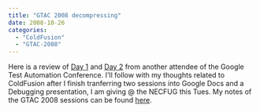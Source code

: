```yaml
---
title: "GTAC 2008 decompressing"
date: 2008-10-26
categories: 
  - "ColdFusion"
  - "GTAC-2008"
---
```


Here is a review of [Day 1](http://blog.theautomatedtester.co.uk/2008/10/gtac-2008-day-1.html) and [Day 2](http://blog.theautomatedtester.co.uk/2008/10/gtac-2008-day-2.html) from another attendee of the Google Test Automation Conference. I'll follow with my thoughts related to ColdFusion after I finish tranferring two sessions into Google Docs and a Debugging presentation, I am giving @ the NECFUG this Tues. My notes of the GTAC 2008 sessions can be found [here](http://mikehenke.com/machblog//index.cfm?event=showEntry&entryId=26B0FBAB-19B9-BA51-EE1CE5E1BBCB72A4).
